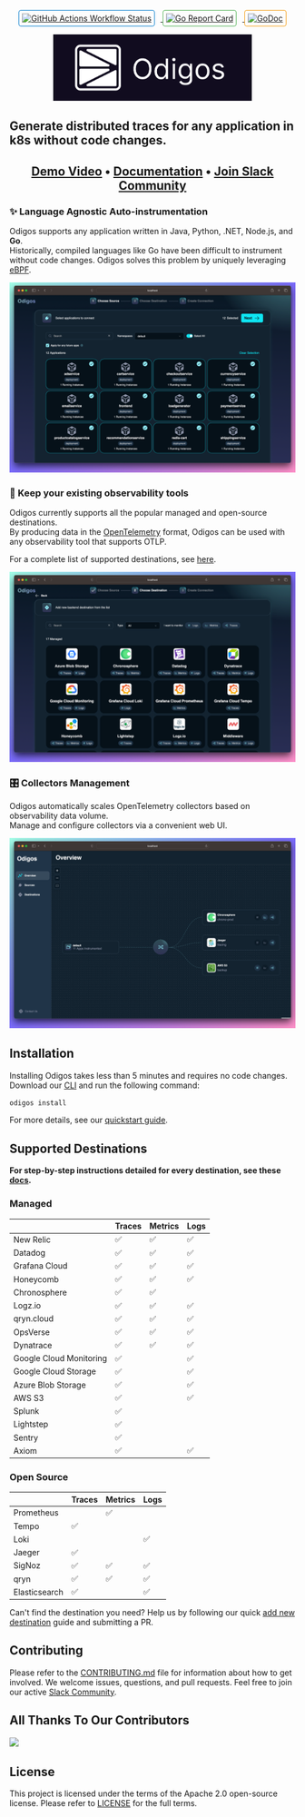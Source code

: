 <p align="center">
    <a href="https://github.com/keyval-dev/odigos/actions/workflows/main.yml" target="_blank">
        <img src="https://github.com/keyval-dev/odigos/actions/workflows/main.yml/badge.svg" alt="GitHub Actions Workflow Status" style="margin-right: 10px; border: 1px solid #007acc; border-radius: 4px; padding: 5px;">
    </a>
    <a href="https://goreportcard.com/report/github.com/keyval-dev/odigos/cli" target="_blank">
        <img src="https://goreportcard.com/badge/github.com/keyval-dev/odigos/cli" alt="Go Report Card" style="margin-right: 10px; border: 1px solid #4CAF50; border-radius: 4px; padding: 5px;">
    </a>
    <a href="https://godoc.org/github.com/keyval-dev/odigos/cli" target="_blank">
        <img src="https://godoc.org/github.com/keyval-dev/odigos/cli?status.svg" alt="GoDoc" style="border: 1px solid #f39c12; border-radius: 4px; padding: 5px;">
    </a>
</p>


<p align="center">
<img src="assets/logo.png" width="350" /></br>
<h2>Generate distributed traces for any application in k8s without code changes.</h2>
</p>

<h2 align="center">
    <a href="https://www.youtube.com/watch?v=nynyV7FC4VI">Demo Video</a> • <a href="https://docs.odigos.io">Documentation</a> • <a href="https://join.slack.com/t/odigos/shared_invite/zt-1d7egaz29-Rwv2T8kyzc3mWP8qKobz~A">Join Slack Community</a>
</h2>


### ✨ Language Agnostic Auto-instrumentation

Odigos supports any application written in Java, Python, .NET, Node.js, and **Go**.  
Historically, compiled languages like Go have been difficult to instrument without code changes. Odigos solves this problem by uniquely leveraging [eBPF](https://ebpf.io).

![Works on any application](assets/choose_apps.png)


### 🤝 Keep your existing observability tools
Odigos currently supports all the popular managed and open-source destinations.  
By producing data in the [OpenTelemetry](https://opentelemetry.io) format, Odigos can be used with any observability tool that supports OTLP.

For a complete list of supported destinations, see [here](#supported-destinations).

![Works with any observability tool](assets/choose_dest.png)

### 🎛️ Collectors Management 
Odigos automatically scales OpenTelemetry collectors based on observability data volume.  
Manage and configure collectors via a convenient web UI.

![Collectors Management](assets/overview_page.png)

## Installation

Installing Odigos takes less than 5 minutes and requires no code changes.
Download our [CLI](https://docs.odigos.io/installation) and run the following command:


```bash
odigos install
```

For more details, see our [quickstart guide](https://docs.odigos.io/intro).

## Supported Destinations

**For step-by-step instructions detailed for every destination, see these [docs](https://docs.odigos.io/backends).**

### Managed

|                         | Traces  | Metrics | Logs |
|-------------------------| ------- | ------- |------|
| New Relic               | ✅      | ✅      | ✅    |
| Datadog                 | ✅      | ✅      | ✅    |
| Grafana Cloud           | ✅      | ✅      | ✅    |
| Honeycomb               | ✅      | ✅      | ✅    |
| Chronosphere            | ✅      | ✅      |       |
| Logz.io                 | ✅      | ✅      | ✅    |
| qryn.cloud              | ✅      | ✅      | ✅    |
| OpsVerse                | ✅      | ✅      | ✅    |
| Dynatrace               | ✅      | ✅      | ✅    |
| Google Cloud Monitoring | ✅      |         | ✅    |
| Google Cloud Storage    | ✅      |         | ✅    |
| Azure Blob Storage      | ✅      |         | ✅    |
| AWS S3                  | ✅      |         | ✅    |
| Splunk                  | ✅      |         |      |
| Lightstep               | ✅      |         |      |
| Sentry                  | ✅      |         |      |
| Axiom                   | ✅      |         | ✅   |

### Open Source

|               | Traces | Metrics | Logs |
| ------------- | ------ | ------- | ---- |
| Prometheus    |        | ✅      |      |
| Tempo         | ✅     |         |      |
| Loki          |        |         | ✅   |
| Jaeger        | ✅     |         |      |
| SigNoz        | ✅     | ✅      | ✅   |
| qryn          | ✅     | ✅      | ✅   |
| Elasticsearch | ✅     |         | ✅   |

Can't find the destination you need? Help us by following our quick [add new destination](https://docs.odigos.io/adding-new-dest) guide and submitting a PR.

## Contributing

Please refer to the [CONTRIBUTING.md](CONTRIBUTING.md) file for information about how to get involved. We welcome issues, questions, and pull requests. Feel free to join our active [Slack Community](https://join.slack.com/t/odigos/shared_invite/zt-1d7egaz29-Rwv2T8kyzc3mWP8qKobz~A).

## All Thanks To Our Contributors

<a href="https://github.com/keyval-dev/odigos/graphs/contributors">
  <img src="https://contrib.rocks/image?repo=keyval-dev/odigos" />
</a>

## License

This project is licensed under the terms of the Apache 2.0 open-source license. Please refer to [LICENSE](LICENSE) for the full terms.

